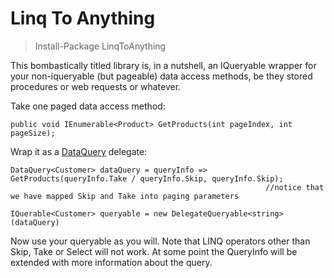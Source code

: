 Linq To Anything
================

> Install-Package LinqToAnything

This bombastically titled library is, in a nutshell, an IQueryable<T> wrapper for your non-iqueryable (but pageable) 
data access methods, be they stored procedures or web requests or whatever. 

Take one paged data access method:

```
public void IEnumerable<Product> GetProducts(int pageIndex, int pageSize);
```

Wrap it as a [DataQuery](https://github.com/mcintyre321/LinqToAnything/blob/master/LinqToAnything/DataQuery.cs) delegate:

```
DataQuery<Customer> dataQuery = queryInfo => GetProducts(queryInfo.Take / queryInfo.Skip, queryInfo.Skip);
                                                         //notice that we have mapped Skip and Take into paging parameters

IQuerable<Customer> queryable = new DelegateQueryable<string>(dataQuery)
```

Now use your queryable as you will. Note that LINQ operators other than Skip, Take or Select will not work. At some point 
the QueryInfo will be extended with more information about the query.
